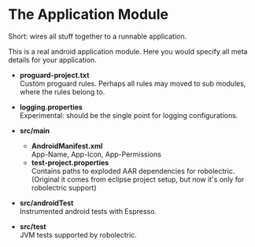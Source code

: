 # The Application Module

Short: wires all stuff together to a runnable application.

This is a real android application module. Here you would specify all meta details for your
application.


* **proguard-project.txt** <br>
  Custom proguard rules. Perhaps all rules may moved to sub modules, where the rules belong to.
* **logging.properties** <br>
  Experimental: should be the single point for logging configurations.

* **src/main**
    * **AndroidManifest.xml** <br>
      App-Name, App-Icon, App-Permissions
    * **test-project.properties** <br>
      Contains paths to exploded AAR dependencies for robolectric. (Original it comes from
      eclipse project setup, but now it's only for robolectric support)

* **src/androidTest** <br>
    Instrumented android tests with Espresso.

* **src/test** <br>
    JVM tests supported by robolectric. 
